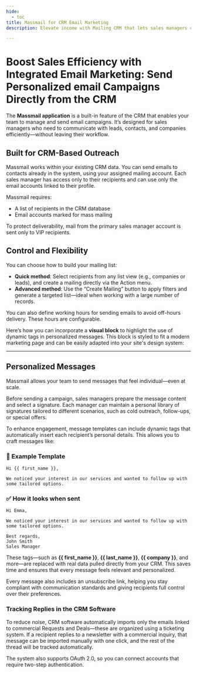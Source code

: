```yaml
---
hide:
  - toc
title: Massmail for CRM Email Marketing
description: Elevate income with Mailing CRM that lets sales managers craft targeted email campaigns using customizable templates and automate personalization

---
```


# Boost Sales Efficiency with Integrated Email Marketing: Send Personalized email Campaigns Directly from the CRM 

The **Massmail application** is a built-in feature of the CRM that enables your team to manage and send email campaigns. It’s designed for sales managers who need to communicate with leads, contacts, and companies efficiently—without leaving their workflow.

## Built for CRM-Based Outreach

Massmail works within your existing CRM data. You can send emails to contacts already in the system, using your assigned mailing account. Each sales manager has access only to their recipients and can use only the email accounts linked to their profile.

Massmail requires:

* A list of recipients in the CRM database
* Email accounts marked for mass mailing

To protect deliverability, mail from the primary sales manager account is sent only to VIP recipients.

## Control and Flexibility

You can choose how to build your mailing list:

* **Quick method**: Select recipients from any list view (e.g., companies or leads), and create a mailing directly via the Action menu.
* **Advanced method**: Use the “Create Mailing” button to apply filters and generate a targeted list—ideal when working with a large number of records.

You can also define working hours for sending emails to avoid off-hours delivery. These hours are configurable.

Here’s how you can incorporate a **visual block** to highlight the use of dynamic tags in personalized messages. This block is styled to fit a modern marketing page and can be easily adapted into your site's design system:

---

## Personalized Messages

Massmail allows your team to send messages that feel individual—even at scale.

Before sending a campaign, sales managers prepare the message content and select a signature. Each manager can maintain a personal library of signatures tailored to different scenarios, such as cold outreach, follow-ups, or special offers.

To enhance engagement, message templates can include dynamic tags that automatically insert each recipient’s personal details. This allows you to craft messages like:

### 📨 Example Template

```
Hi {{ first_name }},

We noticed your interest in our services and wanted to follow up with some tailored options.

```

### ✅ How it looks when sent

```
Hi Emma,

We noticed your interest in our services and wanted to follow up with some tailored options.

Best regards,  
John Smith  
Sales Manager
```

These tags—such as **{{ first_name }}**, **{{ last_name }}**, **{{ company }}**, and more—are replaced with real data pulled directly from your CRM. This saves time and ensures that every message feels relevant and personalized.

Every message also includes an unsubscribe link, helping you stay compliant with communication standards and giving recipients full control over their preferences.

### Tracking Replies in the CRM Software

To reduce noise, CRM software automatically imports only the emails linked to commercial Requests and Deals—these are organized using a ticketing system. If a recipient replies to a newsletter with a commercial inquiry, that message can be imported manually with one click, and the rest of the thread will be tracked automatically.

The system also supports OAuth 2.0, so you can connect accounts that require two-step authentication.
